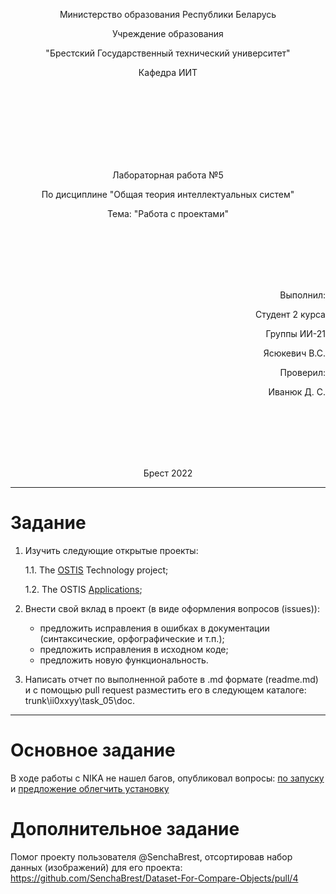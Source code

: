 <p align="center">Министерство образования Республики Беларусь</p>
<p align="center">Учреждение образования</p>
<p align="center">"Брестский Государственный технический университет"</p>
<p align="center">Кафедра ИИТ</p>
<br><br><br><br><br><br><br>
<p align="center">Лабораторная работа №5</p>
<p align="center">По дисциплине "Общая теория интеллектуальных систем"</p>
<p align="center">Тема: "Работа с проектами"</p>
<br><br><br><br><br>
<p align="right">Выполнил:</p>
<p align="right">Студент 2 курса</p>
<p align="right">Группы ИИ-21</p>
<p align="right">Ясюкевич В.С.</p>
<p align="right">Проверил:</p>
<p align="right">Иванюк Д. С.</p>
<br><br><br><br><br>
<p align="center">Брест 2022</p>


---
# Задание

1.  Изучить следующие открытые проекты:

    1.1.  The [OSTIS](https://github.com/ostis-ai) Technology project;

    1.2.  The OSTIS [Applications](https://github.com/ostis-apps);

2.  Внести свой вклад в проект (в виде оформления вопросов (issues)):
    + предложить исправления в ошибках в документации (синтаксические, орфографические и т.п.);
    + предложить исправления в исходном коде;
    + предложить новую функциональность.

3.  Написать отчет по выполненной работе в .md формате (readme.md) и с помощью pull request разместить его в следующем каталоге: trunk\ii0xxyy\task_05\doc.

---

# Основное задание
В ходе работы с NIKA не нашел багов, опубликовал вопросы: [по запуску](https://github.com/ostis-apps/nika/issues/175) и [предложение облегчить установку](https://github.com/ostis-apps/nika/issues/176)  

# Дополнительное задание
Помог проекту пользователя @SenchaBrest, отсортировав набор данных (изображений) для его проекта: https://github.com/SenchaBrest/Dataset-For-Compare-Objects/pull/4
